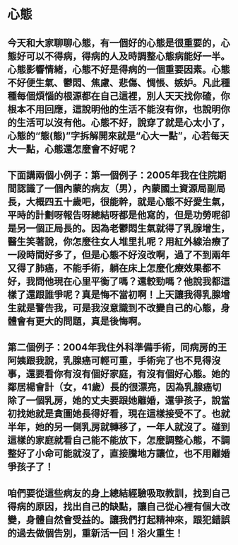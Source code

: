 # 心態 

## 今天和大家聊聊心態，有一個好的心態是很重要的，心態好可以不得病，得病的人及時調整心態病能好一半。心態影響情緒，心態不好是得病的一個重要因素。心態不好便生氣、鬱悶、焦慮、悲傷、惆悵、嫉妒。凡此種種每個煩惱的根源都在自己這裡，別人天天找你碴，你根本不用回應，這說明他的生活不能沒有你，也說明你的生活可以沒有他。心態不好，說穿了就是心太小了，心態的“態(態)”字拆解開來就是“心大一點”，心若每天大一點，心態還怎麼會不好呢？

## 下面講兩個小例子：第一個例子：2005年我在住院期間認識了一個內蒙的病友（男），內蒙國土資源局副局長，大概四五十歲吧，很能幹，就是心態不好愛生氣，平時的計劃呀報告呀總結呀都是他寫的，但是功勞呢卻是另一個正局長的。因為老鬱悶生氣就得了乳腺增生，醫生笑著說，你怎麼往女人堆里扎呢？用紅外線治療了一段時間好多了，但是心態不好沒改啊，過了不到兩年又得了肺癌，不能手術，躺在床上怎麼化療效果都不好，我問他現在心里平衡了嗎？還較勁嗎？他說我都這樣了還跟誰爭呢？真是悔不當初啊！上天讓我得乳腺增生就是警告我，可是我沒意識到不改變自己的心態，身體會有更大的問題，真是後悔啊。

## 第二個例子：2004年我住外科準備手術，同病房的王阿姨跟我說，乳腺癌可輕可重，手術完了也不見得沒事，還要看你有沒有個好家庭，有沒有個好心態。她的鄰居楊會計（女，41歲）長的很漂亮，因為乳腺癌切除了一個乳房，她的丈夫要跟她離婚，還爭孩子，說當初找她就是貪圖她長得好看，現在這樣接受不了。也就半年，她的另一側乳房就轉移了，一年人就沒了。碰到這樣的家庭就看自己能不能放下，怎麼調整心態，不調整好了小命可能就沒了，直接騰地方讓位，也不用離婚爭孩子了！

## 咱們要從這些病友的身上總結經驗吸取教訓，找到自己得病的原因，找出自己的缺點，讓自己從心裡有個大改變，身體自然會受益的。讓我們打起精神來，跟犯錯誤的過去做個告別，重新活一回！浴火重生！
